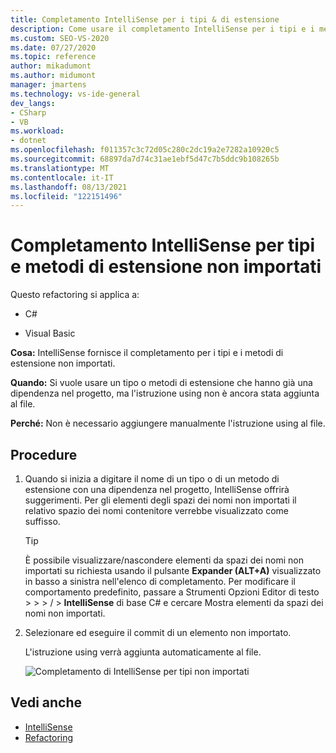 ```yaml
---
title: Completamento IntelliSense per i tipi & di estensione
description: Come usare il completamento IntelliSense per i tipi e i metodi di estensione che non sono ancora stati importati con una `using` direttiva .
ms.custom: SEO-VS-2020
ms.date: 07/27/2020
ms.topic: reference
author: mikadumont
ms.author: midumont
manager: jmartens
ms.technology: vs-ide-general
dev_langs:
- CSharp
- VB
ms.workload:
- dotnet
ms.openlocfilehash: f011357c3c72d05c280c2dc19a2e7282a10920c5
ms.sourcegitcommit: 68897da7d74c31ae1ebf5d47c7b5ddc9b108265b
ms.translationtype: MT
ms.contentlocale: it-IT
ms.lasthandoff: 08/13/2021
ms.locfileid: "122151496"
---
```

# <a name="intellisense-completion-for-unimported-types-and-extension-methods"></a>Completamento IntelliSense per tipi e metodi di estensione non importati

Questo refactoring si applica a:

- C#

- Visual Basic

**Cosa:** IntelliSense fornisce il completamento per i tipi e i metodi di estensione non importati.

**Quando:** Si vuole usare un tipo o metodi di estensione che hanno già una dipendenza nel progetto, ma l'istruzione using non è ancora stata aggiunta al file.

**Perché:** Non è necessario aggiungere manualmente l'istruzione using al file.

## <a name="how-to"></a>Procedure

1. Quando si inizia a digitare il nome di un tipo o di un metodo di estensione con una dipendenza nel progetto, IntelliSense offrirà suggerimenti. Per gli elementi degli spazi dei nomi non importati il relativo spazio dei nomi contenitore verrebbe visualizzato come suffisso.

   > [!TIP]
   > È possibile visualizzare/nascondere elementi da spazi dei nomi non importati su richiesta usando il pulsante **Expander (ALT+A)** visualizzato in basso a sinistra nell'elenco di completamento. Per modificare il comportamento predefinito, passare a Strumenti Opzioni Editor di testo  >    >    >    /    >  **IntelliSense** di base C# e cercare Mostra elementi da spazi dei nomi non importati.

2. Selezionare ed eseguire il commit di un elemento non importato.

   L'istruzione using verrà aggiunta automaticamente al file.

   ![Completamento di IntelliSense per tipi non importati](media/intellisense-completion-unimported-types.png)

## <a name="see-also"></a>Vedi anche

- [IntelliSense](../using-intellisense.md)
- [Refactoring](../refactoring-in-visual-studio.md)
